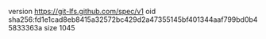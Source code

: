 version https://git-lfs.github.com/spec/v1
oid sha256:fd1e1cad8eb8415a32572bc429d2a47355145bf401344aaf799bd0b45833363a
size 1045
